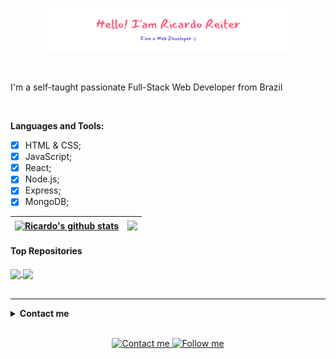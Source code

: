<p align="center"><img width="80%" src="./assets/gh-readme-header.png" /></a></p>

<br />

I'm a self-taught passionate Full-Stack Web Developer from Brazil

<br />

**Languages and Tools:**

- [x] HTML & CSS;
- [x] JavaScript;
- [x] React;
- [x] Node.js;
- [x] Express;
- [x] MongoDB; 

| <a href="https://github-readme-stats.vercel.app/api?username=ricareiter"><img align="center" src="https://github-readme-stats.vercel.app/api?username=ricareiter&show_icons=true&include_all_commits=true&theme=buefy&hide_border=true" alt="Ricardo's github stats" /></a> | <img align="center" src="https://github-readme-stats.vercel.app/api/top-langs/?username=ricareiter&layout=compact&theme=buefy&hide_border=true" /> |
| --------------------------------------------------------------------------------------------------------------------------------------------------------------------------------------------------------------------------------------------------------------------------- | ------------------------------------------------------------------------------------------------------------------------------------------------------------------------------------------------------------------ |

#### Top Repositories

<a href="https://github.com/ricareiter/ReWhats">
  <img align="center" src="https://github-readme-stats.vercel.app/api/pin/?username=ricareiter&repo=ReWhats&theme=buefy" />
</a>
<a href="https://github.com/ricareiter/tip-calculator">
  <img align="center" src="https://github-readme-stats.vercel.app/api/pin/?username=ricareiter&repo=tip-calculator&theme=buefy" />
</a>

<br />
<br />

<hr>

<details>
<br>
    <summary><strong>Contact me</strong></summary>
I’m always looking for new challenges and opportunities to collaborate! Get in touch with me:
</details>
<br />

<p align="center">
    <a href="mailto:ricardoreiterr@gmail.com">
        <img alt="Contact me" src="https://img.shields.io/badge/-contact%20me-%23a960ff?style=for-the-badge&logo=Mail.Ru">
    </a>
    <a href="https://www.linkedin.com/in/ricardoreiter/">
        <img alt="Follow me" src="https://img.shields.io/badge/-LinkedIn-%23a960ff?style=for-the-badge&logo=linkedin">
    </a>
</p>
<br>
